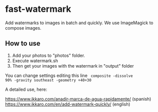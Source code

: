 # fast-watermark
Add watermarks to images in batch and quickly. We use ImageMagick to compose images.

<h2>How to use</h2>

<ol>
<li>Add your photos to "photos" folder.</li>
<li>Execute watermark.sh</li>
<li>Then get your images with the watermark in "output" folder</li>
  </ol>

You can change settings editing this line
<code> composite -dissolve 90% -gravity southeast -geometry +40+30</code>

A detailed use, here: 

https://www.ikkaro.com/anadir-marca-de-agua-rapidamente/ (spanish)
https://www.ikkaro.com/en/add-watermark-quickly/ (english)
